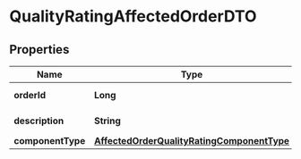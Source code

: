 

# QualityRatingAffectedOrderDTO

## Properties

Name | Type | Description | Notes
------------ | ------------- | ------------- | -------------
**orderId** | **Long** | Идентификатор заказа. | 
**description** | **String** | Описание проблемы. | 
**componentType** | [**AffectedOrderQualityRatingComponentType**](AffectedOrderQualityRatingComponentType.md) |  | 




